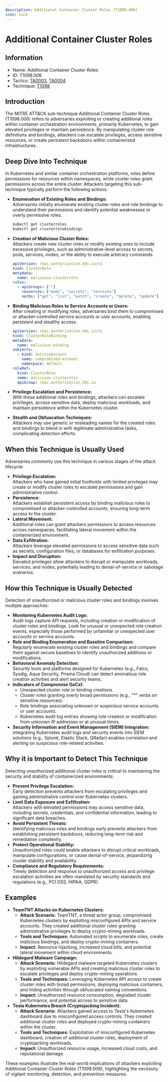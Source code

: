 ```yaml
---
description: Additional Container Cluster Roles [T1098.006]
icon: lock
---
```


# Additional Container Cluster Roles

## Information

- Name: Additional Container Cluster Roles
- ID: T1098.006
- Tactics: [TA0003](../TA0003/TA0003.md), [TA0004](../TA0004/TA0004.md)
- Technique: [T1098](T1098.md)

## Introduction

The MITRE ATT\&CK sub-technique Additional Container Cluster Roles (T1098.006) refers to adversaries exploiting or creating additional roles within container orchestration environments, primarily Kubernetes, to gain elevated privileges or maintain persistence. By manipulating cluster role definitions and bindings, attackers can escalate privileges, access sensitive resources, or create persistent backdoors within containerized infrastructures.

## Deep Dive Into Technique

In Kubernetes and similar container orchestration platforms, roles define permissions for resources within namespaces, while cluster roles grant permissions across the entire cluster. Attackers targeting this sub-technique typically perform the following actions:

- **Enumeration of Existing Roles and Bindings:**\
   Adversaries initially enumerate existing cluster roles and role bindings to understand their permissions and identify potential weaknesses or overly permissive roles.

  ```bash
  kubectl get clusterroles
  kubectl get clusterrolebindings
  ```

- **Creation of Malicious Cluster Roles:**\
   Attackers create new cluster roles or modify existing ones to include excessive privileges, such as administrative-level access to secrets, pods, services, nodes, or the ability to execute arbitrary commands.

  ```yaml
  apiVersion: rbac.authorization.k8s.io/v1
  kind: ClusterRole
  metadata:
    name: malicious-clusterrole
  rules:
    - apiGroups: [""]
      resources: ["pods", "secrets", "services"]
      verbs: ["get", "list", "watch", "create", "delete", "update"]
  ```

- **Binding Malicious Roles to Service Accounts or Users:**\
   After creating or modifying roles, adversaries bind them to compromised or attacker-controlled service accounts or user accounts, enabling persistent and stealthy access.

  ```yaml
  apiVersion: rbac.authorization.k8s.io/v1
  kind: ClusterRoleBinding
  metadata:
    name: malicious-binding
  subjects:
    - kind: ServiceAccount
      name: compromised-account
      namespace: default
  roleRef:
    kind: ClusterRole
    name: malicious-clusterrole
    apiGroup: rbac.authorization.k8s.io
  ```

- **Privilege Escalation and Persistence:**\
  With these additional roles and bindings, attackers can escalate privileges, access sensitive data, deploy malicious workloads, and maintain persistence within the Kubernetes cluster.
- **Stealth and Obfuscation Techniques:**\
  Attackers may use generic or misleading names for the created roles and bindings to blend in with legitimate administrative tasks, complicating detection efforts.

## When this Technique is Usually Used

Adversaries commonly use this technique in various stages of the attack lifecycle:

- **Privilege Escalation:**\
  Attackers who have gained initial footholds with limited privileges may create or modify cluster roles to escalate permissions and gain administrative control.
- **Persistence:**\
  Attackers establish persistent access by binding malicious roles to compromised or attacker-controlled accounts, ensuring long-term access to the cluster.
- **Lateral Movement:**\
  Additional roles can grant attackers permissions to access resources across namespaces, facilitating lateral movement within the containerized environment.
- **Data Exfiltration:**\
  Attackers leverage elevated permissions to access sensitive data such as secrets, configuration files, or databases for exfiltration purposes.
- **Impact and Disruption:**\
  Elevated privileges allow attackers to disrupt or manipulate workloads, services, and nodes, potentially leading to denial-of-service or sabotage scenarios.

## How this Technique is Usually Detected

Detection of unauthorized or malicious cluster roles and bindings involves multiple approaches:

- **Monitoring Kubernetes Audit Logs:**\
  Audit logs capture API requests, including creation or modification of cluster roles and bindings. Look for unusual or unexpected role creation events, especially those performed by unfamiliar or unexpected user accounts or service accounts.
- **Role and Binding Enumeration and Baseline Comparison:**\
  Regularly enumerate existing cluster roles and bindings and compare them against secure baselines to identify unauthorized additions or modifications.
- **Behavioral Anomaly Detection:**\
  Security tools and platforms designed for Kubernetes (e.g., Falco, Sysdig, Aqua Security, Prisma Cloud) can detect anomalous role creation activities and alert security teams.
- **Indicators of Compromise (IoCs):**
  - Unexpected cluster role or binding creations.
  - Cluster roles granting overly broad permissions (e.g., "\*" verbs on sensitive resources).
  - Role bindings associating unknown or suspicious service accounts or user accounts.
  - Kubernetes audit log entries showing role creation or modification from unknown IP addresses or at unusual times.
- **Security Information and Event Management (SIEM) Integration:**\
  Integrating Kubernetes audit logs and security events into SIEM solutions (e.g., Splunk, Elastic Stack, QRadar) enables correlation and alerting on suspicious role-related activities.

## Why it is Important to Detect This Technique

Detecting unauthorized additional cluster roles is critical to maintaining the security and stability of containerized environments:

- **Prevent Privilege Escalation:**\
  Early detection prevents attackers from escalating privileges and gaining administrative control over Kubernetes clusters.
- **Limit Data Exposure and Exfiltration:**\
  Attackers with elevated permissions may access sensitive data, including secrets, credentials, and confidential information, leading to significant data breaches.
- **Avoid Persistent Threats:**\
  Identifying malicious roles and bindings early prevents attackers from establishing persistent backdoors, reducing long-term risk and remediation complexity.
- **Protect Operational Stability:**\
  Unauthorized roles could enable attackers to disrupt critical workloads, manipulate configurations, or cause denial-of-service, jeopardizing cluster stability and availability.
- **Compliance and Regulatory Requirements:**\
  Timely detection and response to unauthorized access and privilege escalation activities are often mandated by security standards and regulations (e.g., PCI DSS, HIPAA, GDPR).

## Examples

- **TeamTNT Attacks on Kubernetes Clusters:**
  - **Attack Scenario:** TeamTNT, a threat actor group, compromised Kubernetes clusters by exploiting misconfigured APIs and service accounts. They created additional cluster roles granting administrative privileges to deploy crypto-mining workloads.
  - **Tools and Techniques:** Automated scripts to enumerate roles, create malicious bindings, and deploy crypto-mining containers.
  - **Impact:** Resource hijacking, increased cloud bills, and potential lateral movement within cloud environments.
- **Hildegard Malware Campaign:**
  - **Attack Scenario:** Hildegard malware targeted Kubernetes clusters by exploiting vulnerable APIs and creating malicious cluster roles to escalate privileges and deploy crypto-mining operations.
  - **Tools and Techniques:** Leveraging Kubernetes API access to create cluster roles with broad permissions, deploying malicious containers, and hiding activities through obfuscated naming conventions.
  - **Impact:** Unauthorized resource consumption, degraded cluster performance, and potential access to sensitive data.
- **Tesla Kubernetes Breach (Cryptojacking Incident):**
  - **Attack Scenario:** Attackers gained access to Tesla's Kubernetes dashboard due to misconfigured access controls. They created additional cluster roles and deployed crypto-mining containers within the cluster.
  - **Tools and Techniques:** Exploitation of misconfigured Kubernetes dashboard, creation of additional cluster roles, deployment of cryptojacking workloads.
  - **Impact:** Unauthorized resource usage, increased cloud costs, and reputational damage.

These examples illustrate the real-world implications of attackers exploiting Additional Container Cluster Roles (T1098.006), highlighting the necessity of vigilant monitoring, detection, and prevention measures.
